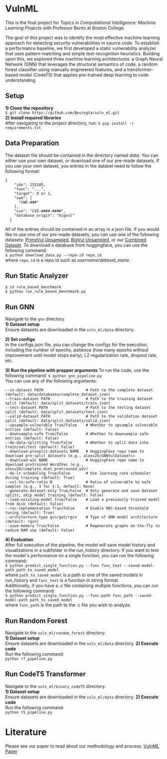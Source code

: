 # VulnML
This is the final project for _Topics in Computational Intelligence: Machine Learning Projects_ with Professor Bento at Boston College. 

The goal of this project was to identify the most effective machine learning approach for detecting security vulnerabilities in source code. To establish a performance baseline, we first developed a static vulnerability analyzer that uses pattern-matching and simple text-recognition heuristics. Building upon this, we explored three machine learning architectures: a Graph Neural Network (GNN) that leverages the structural semantics of code, a random forest classifier using manually engineered features, and a transformer-based model (CodeT5) that applies pre-trained deep learning to code understanding.

## Setup
**1) Clone the repository** \
`$ git clone https://github.com/Bevingta/vuln_ml.git` \
**2) Install required libraries** \
After navigating to the project directory, run: `$ pip install -r requirements.txt`  

## Data Preparation
The dataset file should be contained in the directory named _data_. You can either use your own dataset, or download one of our pre-made datasets. If you use your own dataset, you entries in the dataset need to follow the following format:
```
{
    "idx": 253185,
    "func": "...",
    "target": 0 or 1,
    "cwe": [
      "CWE-###"
    ],
    "cve": "CVE-####-####",
    "database_origin": "bigvul"
  }
```
All of the entries should be contained in an array in a json file. If you would like to use one of our pre-made datasets, you can use one of the following datasets: [PrimeVul Upsampled](https://huggingface.co/datasets/alexv26/PrimeVulOversampled), [BigVul Upsampled](https://huggingface.co/datasets/alexv26/BigVulOversampled), or our [Combined Dataset](https://huggingface.co/datasets/alexv26/GNNVulDatasets). To download a database from huggingface, you can use the following command: \
`$ python download_data.py --repo-id repo_id` \
where `repo_id` is a repo id such as _username/dataset_name_. 

## Run Static Analyzer
`$ cd rule_based_benchmark` \
`$ python run_rule_based_benchmark.py`

## Run GNN
Navigate to the `gnn` directory. \
**1) Dataset setup** \
Ensure datasets are downloaded in the `vuln_ml/data` directory.

**2) Set configs** \
In the configs.json file, you can change the configs for the execution, including the number of epochs, patience (how many epochs without improvement until model stops early), L2 regularization rate, dropout rate, etc.

**3) Run the pipeline with propper arguments**
To run the code, use the following command: `$ python gnn_pipeline.py` \
You can use any of the following arguments:
```
--in-dataset PATH                   # Path to the complete dataset (default: data/databases/complete_dataset.json)
--train-dataset PATH                # Path to the training dataset split (default: data/split_datasets/train.json)
--test-dataset PATH                 # Path to the testing dataset split (default: data/split_datasets/test.json)
--valid-dataset PATH                # Path to the validation dataset split (default: data/split_datasets/valid.json)
--upsample-vulnerable True/False    # Whether to upsample vulnerable entries (default: False)
--downsample-safe True/False        # Whether to downsample safe entries (default: False)
--do-data-splitting True/False      # Whether to split data into train/val/test (default: False)
--download-presplit-datasets NAME   # HuggingFace repo name to download pre-split datasets (e.g., alexv26/GNNVulDatasets)
--download-w2v NAME                 # HuggingFace repo name to download pretrained Word2Vec (e.g., alexv26/complete_dset_pretrained_w2v)
--do-lr-scheduling True/False       # Use learning rate scheduler during training (default: True)
--vul-to-safe-ratio N               # Ratio of vulnerable to safe samples (e.g., 3 for 1:3, default: None)
--generate-dataset-only True/False  # Only generate and save dataset splits, skip model training (default: False)
--load-existing-model True/False    # Load a previously trained model from disk (default: False)
--roc-implementation True/False     # Enable ROC-based threshold tuning (default: True)
--architecture-type gcn/gat/rgcn    # Type of GNN model architecture (default: rgcn)
--save-memory True/False            # Regenerate graphs on-the-fly to reduce RAM use (default: False)
```

**4) Evaluation** \
After full execution of the pipeline, the model will save model history and visualizations in a subfolder in the run_history directory. If you want to test the model's performance on a single function, you can run the following command: \
`$ python predict_single_function.py --func func_text --saved-model-path path_to_saved_model` \
where `path_to_saved_model` is a path to one of the saved models in run_history and `func_text` is a function in string format. \
Additionally, if you have a .c file containing multiple functions, you can run the following command: \
`$ python predict_single_function.py --func-path func_path --saved-model-path path_to_saved_model` \
where `func_path` is the path to the .c file you wish to analyze.

## Run Random Forest
Navigate to the `vuln_ml/random_forest` directory. \
**1) Dataset setup** \
Ensure datasets are downloaded in the `vuln_ml/data` directory.
**2) Execute code** \
Run the following command: \
`python rf_pipeline.py`

## Run CodeT5 Transformer
Navigate to the `vuln_ml/binary_codeT5` directory. \
**1) Dataset setup** \
Ensure datasets are downloaded in the `vuln_ml/data` directory.
**2) Execute code** \
Run the following command: \
`python t5_pipeline.py`

# Literature
Please see our paper to read about our methodology and process: [VulnML Paper](https://www.dropbox.com/scl/fi/kexa4ehuy04yr1z89lk2z/VulnML.pdf?rlkey=6lhr5w6en2f6hpnk31lbphkv7&st=m6k9tthb&dl=0)
